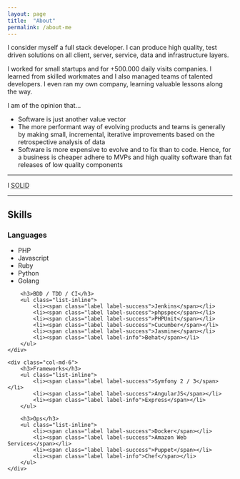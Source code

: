 ```yaml
---
layout: page
title:  "About"
permalink: /about-me
---
```

I consider myself a full stack developer. I can produce high quality, test driven solutions on all client, server, service, data and infrastructure layers.

I worked for small startups and for +500.000 daily visits companies. I learned from skilled workmates and I also managed teams of talented developers. I even ran my own company, learning valuable lessons along the way.

I am of the opinion that...

- Software is just another value vector
- The more performant way of evolving products and teams is generally by making small, incremental, iterative improvements based on the retrospective analysis of data
- Software is more expensive to evolve and to fix than to code. Hence, for a business is cheaper adhere to MVPs and high quality software than fat releases of low quality components

---

<p class="lead text-center">I <i class="fa fa-heart fa-lg text-danger"></i> <abbr title="Single responsibility, Open-closed, Liskov substitution, Interface segregation, Dependency inversion">SOLID</abbr></p>

---

## Skills

<div class="row">
    <div class="col-md-6">
        <h3>Languages</h3>
        <ul class="list-inline">
            <li><span class="label label-success">PHP</span></li>
            <li><span class="label label-success">Javascript</span></li>
            <li><span class="label label-info">Ruby</span></li>
            <li><span class="label label-info">Python</span></li>
            <li><span class="label label-warning">Golang</span></li>
        </ul>

        <h3>BDD / TDD / CI</h3>
        <ul class="list-inline">
            <li><span class="label label-success">Jenkins</span></li>
            <li><span class="label label-success">phpspec</span></li>
            <li><span class="label label-success">PHPUnit</span></li>
            <li><span class="label label-success">Cucumber</span></li>
            <li><span class="label label-success">Jasmine</span></li>
            <li><span class="label label-info">Behat</span></li>
        </ul>
    </div>

    <div class="col-md-6">
        <h3>Frameworks</h3>
        <ul class="list-inline">
            <li><span class="label label-success">Symfony 2 / 3</span></li>
            <li><span class="label label-success">AngularJS</span></li>
            <li><span class="label label-info">Express</span></li>
        </ul>

        <h3>Ops</h3>
        <ul class="list-inline">
            <li><span class="label label-success">Docker</span></li>
            <li><span class="label label-success">Amazon Web Services</span></li>
            <li><span class="label label-success">Puppet</span></li>
            <li><span class="label label-info">Chef</span></li>
        </ul>
    </div>
</div>
